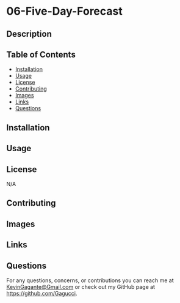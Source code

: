 # 06-Five-Day-Forecast

## Description



## Table of Contents

- [Installation](#installation)
- [Usage](#usage)
- [License](#license)
- [Contributing](#contributing)
- [Images](#images)
- [Links](#links)
- [Questions](#questions)

## Installation


## Usage


## License

N/A

## Contributing


## Images


## Links


## Questions

For any questions, concerns, or contributions you can reach me at
KevinGagante@Gmail.com or check out my GitHub page at https://github.com/Gagucci.
